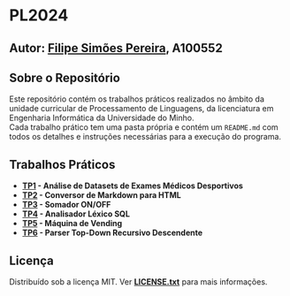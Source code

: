 # PL2024

## Autor: [Filipe Simões Pereira](https://github.com/Filipe2817), A100552

## Sobre o Repositório

Este repositório contém os trabalhos práticos realizados no âmbito da unidade curricular de Processamento de Linguagens, da licenciatura em Engenharia Informática da Universidade do Minho. \
Cada trabalho prático tem uma pasta própria e contém um `README.md` com todos os detalhes e instruções necessárias para a execução do programa.

## Trabalhos Práticos

- **[TP1](/TP1/README.md) - Análise de Datasets de Exames Médicos Desportivos**
- **[TP2](/TP2/README.md) - Conversor de Markdown para HTML**
- **[TP3](/TP3/README.md) - Somador ON/OFF**
- **[TP4](/TP4/README.md) - Analisador Léxico SQL**
- **[TP5](/TP5/README.md) - Máquina de Vending**
- **[TP6](/TP6/README.md) - Parser Top-Down Recursivo Descendente**

## Licença

Distribuído sob a licença MIT. Ver **[LICENSE.txt](/LICENSE)** para mais informações.
